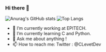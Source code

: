 ### Hi there 👋

![Anurag's GitHub stats](https://github-readme-stats.vercel.app/api?username=corentinlevet)
![Top Langs](https://github-readme-stats.vercel.app/api/top-langs/?username=marttop&layout=compact)

- 🔭 I’m currently working at EPITECH.
- 🌱 I’m currently learning C and Python.
- 💬 Ask me about anything !
- 📫 How to reach me: Twitter : @CLevetDev
